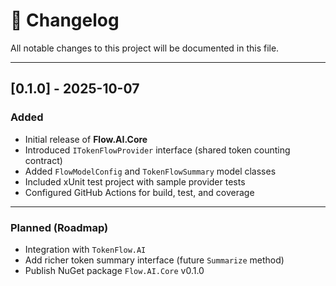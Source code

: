 # 📜 Changelog

All notable changes to this project will be documented in this file.

---

## [0.1.0] - 2025-10-07

### Added
- Initial release of **Flow.AI.Core**
- Introduced `ITokenFlowProvider` interface (shared token counting contract)
- Added `FlowModelConfig` and `TokenFlowSummary` model classes
- Included xUnit test project with sample provider tests
- Configured GitHub Actions for build, test, and coverage

---

### Planned (Roadmap)
- Integration with `TokenFlow.AI`
- Add richer token summary interface (future `Summarize` method)
- Publish NuGet package `Flow.AI.Core` v0.1.0
